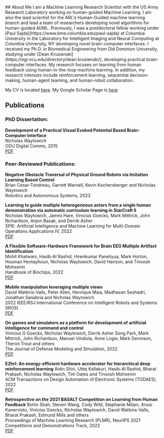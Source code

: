 
<br/>
## About Me
I am a Machine Learning Research Scientist with the US Army Research Laboratory working on human-guided Machine Learning. I am also the lead scientist for the ARL's Human-Guided machine learning branch and lead a team of researchers developing novel algorithms for human-guided AI/ML. Previously, I was a postdoctoral fellow working under [Paul Sajda](https://www.bme.columbia.edu/paul-sajda) at Columbia University in the Laboratory for Intelligent Imaging and Neural Computing at Columbia University, NY developing novel brain-computer interfaces. I received my Ph.D. in Biomedical Engineering from Old Dominion University, studying under [Dean Krusienski](https://egr.vcu.edu/directory/dean.krusienski/), developing practical brain-computer interfaces. My research focuses on learning from human feedback using human-in-the-loop machine learning. In addition, my research interests include reinforcement learning, sequential decision-making, human-agent teaming, and human-robot collaboration. 


My CV is located [here](NRW_CV_Updated_1_23_2023.pdf).
My Google Scholar Page is [here](https://scholar.google.com/citations?user=leelUAgAAAAJ&hl=en&oi=ao)
## Publications

### PhD Dissertation:
**Development of a Practical Visual Evoked Potential Based Brain-Computer Interface**<br/>
Nicholas Waytowich<br/>
ODU Digital Comms, 2015<br/>
[PDF](https://digitalcommons.odu.edu/biomedengineering_etds/6/)


### Peer-Reviewed Publications:
**Negative Obstacle Traversal of Physical Ground Robots via Imitation Learning Based Control**<br/>
Brian Cesar-Tondreau, Garrett Warnell, Kevin Kochersberger and Nicholas Waytowich<br/>
Robotics and Autonomous Systems, 2023<br/>


**Learning to guide multiple heterogeneous actors from a single human demonstration via automatic curriculum learning in StarCraft II**<br/>
Nicholas Waytowich, James Hare, Vinicius Goecks, Mark Mittrick, John Richardson, Anjon Basak, and Derrik Asher<br/>
SPIE: Artificial Intelligence and Machine Learning for Multi-Domain Operations Applications IV, 2022<br/>
[PDF](https://arxiv.org/pdf/2205.05784.pdf)

**A Flexible Software-Hardware Framework for Brain EEG Multiple Artifact Identification**<br/>
Mohit Khatwani, Hasib-Al Rashid, Hirenkumar Paneliyua, Mark Horton, Houman Homayhoun, Nicholas Waytowich, David Hairson, and Tinoosh Mohsenin<br/>
Handbook of Biochips, 2022<br/>
[PDF](https://eehpc.csee.umbc.edu/publications/pdf/2020/A_Flexible_Software_Hardware_Framework_for_Brain_EEG_Multiple_Artifact_Identification.pdf)

**Mobile manipulation leveraging multiple views**<br/>
David Watkins-Valls, Peter Allen, Henrique Maia, Madhavan Seshadri, Jonathan Sanabria and Nicholas Waytowich<br/>
2022 IEEE/RSJ International Conference on Intelligent Robots and Systems (IROS)<br/>
[PDF](https://arxiv.org/pdf/2110.00717.pdf)

**On games and simulators as a platform for development of artificial intelligence for command and control**<br/>
Vinicius G Goecks, Nicholas Waytowich, Derrik Asher Song Park, Mark Mittrick, John Richardson, Manuel Vindiola, Anne Logie, Mark Dennison, Theron Trout and others<br/>
The Journal of Defense Modeling and Simulation, 2022<br/>
[PDF](https://arxiv.org/pdf/2110.11305.pdf)

**E2hrl: An energy-efficient hardware accelerator for hierarchical deep reinforcement learning**
Aidin Shiri, Uttej Kallakuri, Hasib-Al Rashid, Bharat Prakash,  Nicholas Waytowich, Tim Oates and Tinoosh Mohsenin<br/>
ACM Transactions on Design Automation of Electronic Systems (TODAES), 2022<br/>
[PDF](https://dl.acm.org/doi/10.1145/3498327)

**Retrospective on the 2021 BASALT Competition on Learning from Human Feedback**
Rohin Shah, Steven Wang, Cody Wild, Stephanie Milani, Anssi Kanervisto, Vinicius Goecks,  Nicholas Waytowich, David Watkins-Valls, Bharat Prakash, Edmund Mills and others <br/>
Proceedings of Machine Learning Research (PLMR), NeurIPS 2021 Competitions and Demonstrations Track, 2022<br/>
[PDF](https://arxiv.org/pdf/2204.07123.pdf)